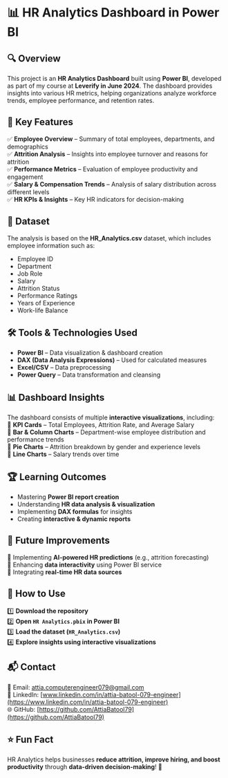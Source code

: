 # 📊 HR Analytics Dashboard in Power BI  

## 🔍 Overview  
This project is an **HR Analytics Dashboard** built using **Power BI**, developed as part of my course at **Leverify in June 2024**. The dashboard provides insights into various HR metrics, helping organizations analyze workforce trends, employee performance, and retention rates.  

## 🎯 Key Features  
✅ **Employee Overview** – Summary of total employees, departments, and demographics  
✅ **Attrition Analysis** – Insights into employee turnover and reasons for attrition  
✅ **Performance Metrics** – Evaluation of employee productivity and engagement  
✅ **Salary & Compensation Trends** – Analysis of salary distribution across different levels  
✅ **HR KPIs & Insights** – Key HR indicators for decision-making  

## 📂 Dataset  
The analysis is based on the **HR_Analytics.csv** dataset, which includes employee information such as:  
- Employee ID  
- Department  
- Job Role  
- Salary  
- Attrition Status  
- Performance Ratings  
- Years of Experience  
- Work-life Balance  

## 🛠️ Tools & Technologies Used  
- **Power BI** – Data visualization & dashboard creation  
- **DAX (Data Analysis Expressions)** – Used for calculated measures  
- **Excel/CSV** – Data preprocessing  
- **Power Query** – Data transformation and cleansing  

## 📊 Dashboard Insights  
The dashboard consists of multiple **interactive visualizations**, including:  
📌 **KPI Cards** – Total Employees, Attrition Rate, and Average Salary  
📌 **Bar & Column Charts** – Department-wise employee distribution and performance trends  
📌 **Pie Charts** – Attrition breakdown by gender and experience levels  
📌 **Line Charts** – Salary trends over time  

## 🏆 Learning Outcomes  
- Mastering **Power BI report creation**  
- Understanding **HR data analysis & visualization**  
- Implementing **DAX formulas** for insights  
- Creating **interactive & dynamic reports**  

## 🚀 Future Improvements  
🔹 Implementing **AI-powered HR predictions** (e.g., attrition forecasting)  
🔹 Enhancing **data interactivity** using Power BI service  
🔹 Integrating **real-time HR data sources**  

## 📁 How to Use  
1️⃣ **Download the repository**  
2️⃣ **Open `HR Analytics.pbix` in Power BI**  
3️⃣ **Load the dataset (`HR_Analytics.csv`)**  
4️⃣ **Explore insights using interactive visualizations**  

## 📬 Contact  
📧 Email: attia.computerengineer079@gmail.com  
🔗 LinkedIn: [www.linkedin.com/in/attia-batool-079-engineer](https://www.linkedin.com/in/attia-batool-079-engineer)  
🌐 GitHub: [https://github.com/AttiaBatool79](https://github.com/AttiaBatool79)  

## ⭐ Fun Fact  
HR Analytics helps businesses **reduce attrition, improve hiring, and boost productivity** through **data-driven decision-making**! 🚀  


